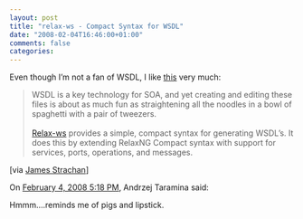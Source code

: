 ```yaml
---
layout: post
title: "relax-ws - Compact Syntax for WSDL"
date: "2008-02-04T16:46:00+01:00"
comments: false
categories: 
---
```


<p>Even though I&#8217;m not a fan of WSDL, I like <a href="http://code.google.com/p/relax-ws/">this</a> very much:</p>

<blockquote>
<p>WSDL is a key technology for SOA, and yet creating and editing these files is about as much fun as straightening all the noodles in a bowl of spaghetti with a pair of tweezers.<br /><br /><a href="http://code.google.com/p/relax-ws/">Relax-ws</a> provides a simple, compact syntax for generating WSDL&#8217;s. It does this by extending RelaxNG Compact syntax with support for services, ports, operations, and messages.</p>
</blockquote>

<p>[via <a href="http://macstrac.blogspot.com/2008/02/rest-ws-looks-great.html">James Strachan</a>]</p>

<section class="comments">



<div class="comment" id="comment-1607">
On <a href="#comment-1607" title="Permalink to this comment">February  4, 2008  5:18 PM</a>, Andrzej Taramina
said:
<p>Hmmm&#8230;.reminds me of pigs and lipstick.</p>


</section>

